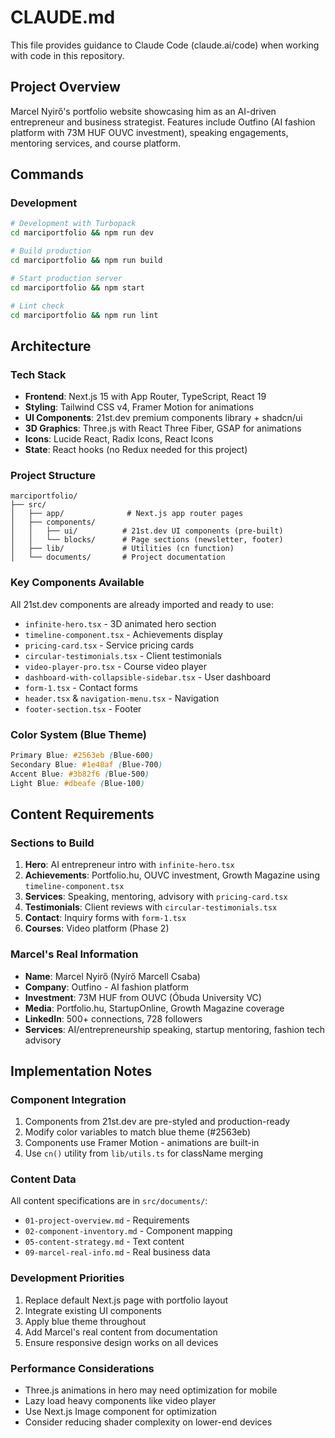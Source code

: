 # CLAUDE.md

This file provides guidance to Claude Code (claude.ai/code) when working with code in this repository.

## Project Overview
Marcel Nyirő's portfolio website showcasing him as an AI-driven entrepreneur and business strategist. Features include Outfino (AI fashion platform with 73M HUF OUVC investment), speaking engagements, mentoring services, and course platform.

## Commands

### Development
```bash
# Development with Turbopack
cd marciportfolio && npm run dev

# Build production
cd marciportfolio && npm run build

# Start production server
cd marciportfolio && npm start

# Lint check
cd marciportfolio && npm run lint
```

## Architecture

### Tech Stack
- **Frontend**: Next.js 15 with App Router, TypeScript, React 19
- **Styling**: Tailwind CSS v4, Framer Motion for animations
- **UI Components**: 21st.dev premium components library + shadcn/ui
- **3D Graphics**: Three.js with React Three Fiber, GSAP for animations
- **Icons**: Lucide React, Radix Icons, React Icons
- **State**: React hooks (no Redux needed for this project)

### Project Structure
```
marciportfolio/
├── src/
│   ├── app/              # Next.js app router pages
│   ├── components/
│   │   ├── ui/          # 21st.dev UI components (pre-built)
│   │   └── blocks/      # Page sections (newsletter, footer)
│   ├── lib/             # Utilities (cn function)
│   └── documents/       # Project documentation
```

### Key Components Available
All 21st.dev components are already imported and ready to use:
- `infinite-hero.tsx` - 3D animated hero section
- `timeline-component.tsx` - Achievements display
- `pricing-card.tsx` - Service pricing cards
- `circular-testimonials.tsx` - Client testimonials
- `video-player-pro.tsx` - Course video player
- `dashboard-with-collapsible-sidebar.tsx` - User dashboard
- `form-1.tsx` - Contact forms
- `header.tsx` & `navigation-menu.tsx` - Navigation
- `footer-section.tsx` - Footer

### Color System (Blue Theme)
```css
Primary Blue: #2563eb (Blue-600)
Secondary Blue: #1e40af (Blue-700)
Accent Blue: #3b82f6 (Blue-500)
Light Blue: #dbeafe (Blue-100)
```

## Content Requirements

### Sections to Build
1. **Hero**: AI entrepreneur intro with `infinite-hero.tsx`
2. **Achievements**: Portfolio.hu, OUVC investment, Growth Magazine using `timeline-component.tsx`
3. **Services**: Speaking, mentoring, advisory with `pricing-card.tsx`
4. **Testimonials**: Client reviews with `circular-testimonials.tsx`
5. **Contact**: Inquiry forms with `form-1.tsx`
6. **Courses**: Video platform (Phase 2)

### Marcel's Real Information
- **Name**: Marcel Nyirő (Nyírő Marcell Csaba)
- **Company**: Outfino - AI fashion platform
- **Investment**: 73M HUF from OUVC (Óbuda University VC)
- **Media**: Portfolio.hu, StartupOnline, Growth Magazine coverage
- **LinkedIn**: 500+ connections, 728 followers
- **Services**: AI/entrepreneurship speaking, startup mentoring, fashion tech advisory

## Implementation Notes

### Component Integration
1. Components from 21st.dev are pre-styled and production-ready
2. Modify color variables to match blue theme (#2563eb)
3. Components use Framer Motion - animations are built-in
4. Use `cn()` utility from `lib/utils.ts` for className merging

### Content Data
All content specifications are in `src/documents/`:
- `01-project-overview.md` - Requirements
- `02-component-inventory.md` - Component mapping
- `05-content-strategy.md` - Text content
- `09-marcel-real-info.md` - Real business data

### Development Priorities
1. Replace default Next.js page with portfolio layout
2. Integrate existing UI components
3. Apply blue theme throughout
4. Add Marcel's real content from documentation
5. Ensure responsive design works on all devices

### Performance Considerations
- Three.js animations in hero may need optimization for mobile
- Lazy load heavy components like video player
- Use Next.js Image component for optimization
- Consider reducing shader complexity on lower-end devices